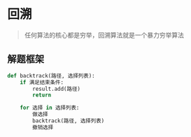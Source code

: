 <!--
 * @Author: linzuxin
 * @Date: 2020-07-10 00:42:10
 * @LastEditTime: 2020-07-10 00:43:57
 * @LastEditors: Do not edit
 * @Description: 
--> 
# 回溯

> 任何算法的核心都是穷举，回溯算法就是一个暴力穷举算法

## 解题框架

```python
def backtrack(路径, 选择列表):
    if 满足结束条件:
        result.add(路径)
        return

    for 选择 in 选择列表:
        做选择
        backtrack(路径, 选择列表)
        撤销选择
```